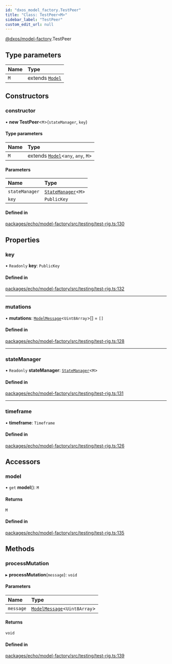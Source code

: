```yaml
---
id: "dxos_model_factory.TestPeer"
title: "Class: TestPeer<M>"
sidebar_label: "TestPeer"
custom_edit_url: null
---
```


[@dxos/model-factory](../modules/dxos_model_factory.md).TestPeer

## Type parameters

| Name | Type |
| :------ | :------ |
| `M` | extends [`Model`](dxos_model_factory.Model.md) |

## Constructors

### constructor

• **new TestPeer**<`M`\>(`stateManager`, `key`)

#### Type parameters

| Name | Type |
| :------ | :------ |
| `M` | extends [`Model`](dxos_model_factory.Model.md)<`any`, `any`, `M`\> |

#### Parameters

| Name | Type |
| :------ | :------ |
| `stateManager` | [`StateManager`](dxos_model_factory.StateManager.md)<`M`\> |
| `key` | `PublicKey` |

#### Defined in

[packages/echo/model-factory/src/testing/test-rig.ts:130](https://github.com/dxos/dxos/blob/b06737400/packages/echo/model-factory/src/testing/test-rig.ts#L130)

## Properties

### key

• `Readonly` **key**: `PublicKey`

#### Defined in

[packages/echo/model-factory/src/testing/test-rig.ts:132](https://github.com/dxos/dxos/blob/b06737400/packages/echo/model-factory/src/testing/test-rig.ts#L132)

___

### mutations

• **mutations**: [`ModelMessage`](../modules/dxos_model_factory.md#modelmessage)<`Uint8Array`\>[] = `[]`

#### Defined in

[packages/echo/model-factory/src/testing/test-rig.ts:128](https://github.com/dxos/dxos/blob/b06737400/packages/echo/model-factory/src/testing/test-rig.ts#L128)

___

### stateManager

• `Readonly` **stateManager**: [`StateManager`](dxos_model_factory.StateManager.md)<`M`\>

#### Defined in

[packages/echo/model-factory/src/testing/test-rig.ts:131](https://github.com/dxos/dxos/blob/b06737400/packages/echo/model-factory/src/testing/test-rig.ts#L131)

___

### timeframe

• **timeframe**: `Timeframe`

#### Defined in

[packages/echo/model-factory/src/testing/test-rig.ts:126](https://github.com/dxos/dxos/blob/b06737400/packages/echo/model-factory/src/testing/test-rig.ts#L126)

## Accessors

### model

• `get` **model**(): `M`

#### Returns

`M`

#### Defined in

[packages/echo/model-factory/src/testing/test-rig.ts:135](https://github.com/dxos/dxos/blob/b06737400/packages/echo/model-factory/src/testing/test-rig.ts#L135)

## Methods

### processMutation

▸ **processMutation**(`message`): `void`

#### Parameters

| Name | Type |
| :------ | :------ |
| `message` | [`ModelMessage`](../modules/dxos_model_factory.md#modelmessage)<`Uint8Array`\> |

#### Returns

`void`

#### Defined in

[packages/echo/model-factory/src/testing/test-rig.ts:139](https://github.com/dxos/dxos/blob/b06737400/packages/echo/model-factory/src/testing/test-rig.ts#L139)
